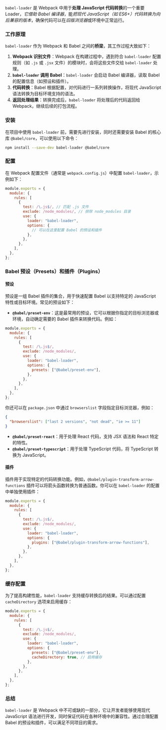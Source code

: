 `babel-loader` 是 Webpack 中用于**处理 JavaScript 代码转换**的一个重要 Loader，*它借助 Babel 编译器*，能*把现代 JavaScript（如 ES6+）代码转换为向后兼容的版本*，确保代码可以在*旧版浏览器*或环境中正常运行。

### 工作原理

`babel-loader` 作为 Webpack 和 Babel 之间的**桥梁**，其工作过程大致如下：

1. **Webpack 识别文件**：Webpack 在构建过程中，遇到符合 `babel-loader` 配置规则（如 `.js` 或 `.jsx` 文件）的模块时，会将这些文件交给 `babel-loader` 处理。
2. **`babel-loader` 调用 Babel**：`babel-loader` 会启动 Babel 编译器，读取 Babel 的配置信息（如预设和插件）。
3. **代码转换**：Babel 根据配置，对代码进行一系列转换操作，将现代 JavaScript 语法转换为目标环境支持的语法。
4. **返回处理结果**：转换完成后，`babel-loader` 将处理后的代码返回给 Webpack，继续后续的打包流程。

### 安装

在项目中使用 `babel-loader` 前，需要先进行安装，同时还需要安装 Babel 的核心库 `@babel/core`，可以使用以下命令：

```bash
npm install --save-dev babel-loader @babel/core
```

### 配置

在 Webpack 配置文件（通常是 `webpack.config.js`）中配置 `babel-loader`，示例如下：

```javascript
module.exports = {
  module: {
    rules: [
      {
        test: /\.js$/, // 匹配 .js 文件
        exclude: /node_modules/, // 排除 node_modules 目录
        use: {
          loader: "babel-loader",
          options: {
            // 可以在这里配置 Babel 的预设和插件
          },
        },
      },
    ],
  },
};
```

### Babel 预设（Presets）和插件（Plugins）

#### 预设

预设是一组 Babel 插件的集合，用于快速配置 Babel 以支持特定的 JavaScript 特性或目标环境。常见的预设如下：

- **`@babel/preset-env`**：这是最常用的预设，它可以根据你指定的目标浏览器或环境，自动确定需要的 Babel 插件来转换代码。例如：

```javascript
module.exports = {
  module: {
    rules: [
      {
        test: /\.js$/,
        exclude: /node_modules/,
        use: {
          loader: "babel-loader",
          options: {
            presets: ["@babel/preset-env"],
          },
        },
      },
    ],
  },
};
```

你还可以在 `package.json` 中通过 `browserslist` 字段指定目标浏览器，例如：

```json
{
  "browserslist": ["last 2 versions", "not dead", "ie >= 11"]
}
```

- **`@babel/preset-react`**：用于处理 React 代码，支持 JSX 语法和 React 特定的特性。
- **`@babel/preset-typescript`**：用于处理 TypeScript 代码，将 TypeScript 转换为 JavaScript。

#### 插件

插件用于实现特定的代码转换功能。例如，`@babel/plugin-transform-arrow-functions` 插件可以将箭头函数转换为普通函数。你可以在 `babel-loader` 的配置中单独使用插件：

```javascript
module.exports = {
  module: {
    rules: [
      {
        test: /\.js$/,
        exclude: /node_modules/,
        use: {
          loader: "babel-loader",
          options: {
            plugins: ["@babel/plugin-transform-arrow-functions"],
          },
        },
      },
    ],
  },
};
```

### 缓存配置

为了提高构建性能，`babel-loader` 支持缓存转换后的结果。可以通过配置 `cacheDirectory` 选项来启用缓存：

```javascript
module.exports = {
  module: {
    rules: [
      {
        test: /\.js$/,
        exclude: /node_modules/,
        use: {
          loader: "babel-loader",
          options: {
            presets: ["@babel/preset-env"],
            cacheDirectory: true, // 启用缓存
          },
        },
      },
    ],
  },
};
```

### 总结

`babel-loader` 是 Webpack 中不可或缺的一部分，它让开发者能够使用现代 JavaScript 语法进行开发，同时保证代码在各种环境中的兼容性。通过合理配置 Babel 的预设和插件，可以满足不同项目的需求。
